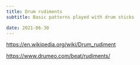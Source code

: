 ```yaml
---
title: Drum rudiments
subtitle: Basic patterns played with drum sticks

date: 2021-06-30
---
```


<youtube-embed video="WSC7iujjg_o" />

<youtube-embed video="roT6Imp7lSg" />

https://en.wikipedia.org/wiki/Drum_rudiment

https://www.drumeo.com/beat/rudiments/
